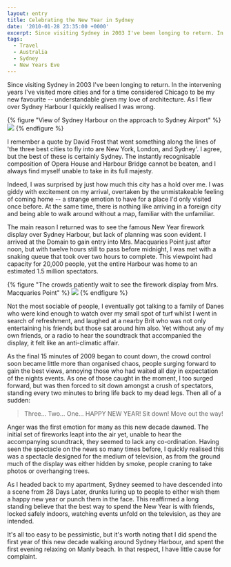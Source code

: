 ```yaml
---
layout: entry
title: Celebrating the New Year in Sydney
date: '2010-01-28 23:35:00 +0000'
excerpt: Since visiting Sydney in 2003 I've been longing to return. In the intervening years I've visited more cities and for a time considered Chicago to be my new favourite -- understandable given my love of architecture. As I flew over Sydney Harbour I quickly realised I was wrong.
tags:
  - Travel
  - Australia
  - Sydney
  - New Years Eve
---
```

Since visiting Sydney in 2003 I've been longing to return. In the intervening years I've visited more cities and for a time considered Chicago to be my new favourite -- understandable given my love of architecture. As I flew over Sydney Harbour I quickly realised I was wrong.

{% figure "View of Sydney Harbour on the approach to Sydney Airport" %}
![](/assets/images/2010/01/sydney_harbour.jpg)
{% endfigure %}

I remember a quote by David Frost that went something along the lines of 'the three best cities to fly into are New York, London, and Sydney'. I agree, but the best of these is certainly Sydney. The instantly recognisable composition of Opera House and Harbour Bridge cannot be beaten, and I always find myself unable to take in its full majesty.

Indeed, I was surprised by just how much this city has a hold over me. I was giddy with excitement on my arrival, overtaken by the unmistakeable feeling of coming home -- a strange emotion to have for a place I'd only visited once before. At the same time, there is nothing like arriving in a foreign city and being able to walk around without a map, familiar with the unfamiliar.

The main reason I returned was to see the famous New Year firework display over Sydney Harbour, but lack of planning was soon evident. I arrived at the Domain to gain entry into Mrs. Macquaries Point just after noon, but with twelve hours still to pass before midnight, I was met with a snaking queue that took over two hours to complete. This viewpoint had capacity for 20,000 people, yet the entire Harbour was home to an estimated 1.5 million spectators.

{% figure "The crowds patiently wait to see the firework display from Mrs. Macquaries Point" %}
![](/assets/images/2010/01/sydney_nye.jpg)
{% endfigure %}

Not the most sociable of people, I eventually got talking to a family of Danes who were kind enough to watch over my small spot of turf whilst I went in search of refreshment, and laughed at a nearby Brit who was not only entertaining his friends but those sat around him also. Yet without any of my own friends, or a radio to hear the soundtrack that accompanied the display, it felt like an anti-climatic affair.

As the final 15 minutes of 2009 began to count down, the crowd control soon became little more than organised chaos, people surging forward to gain the best views, annoying those who had waited all day in expectation of the nights events. As one of those caught in the moment, I too surged forward, but was then forced to sit down amongst a crush of spectators, standing every two minutes to bring life back to my dead legs. Then all of a sudden:

> Three...
> Two...
> One...
> HAPPY NEW YEAR!
> Sit down!
> Move out the way!

Anger was the first emotion for many as this new decade dawned. The initial set of fireworks leapt into the air yet, unable to hear the accompanying soundtrack, they seemed to lack any co-ordination. Having seen the spectacle on the news so many times before, I quickly realised this was a spectacle designed for the medium of television, as from the ground much of the display was either hidden by smoke, people craning to take photos or overhanging trees.

As I headed back to my apartment, Sydney seemed to have descended into a scene from 28 Days Later, drunks luring up to people to either wish them a happy new year or punch them in the face. This reaffirmed a long standing believe that the best way to spend the New Year is with friends, locked safely indoors, watching events unfold on the television, as they are intended.

It's all too easy to be pessimistic, but it's worth noting that I did spend the first year of this new decade walking around Sydney Harbour, and spent the first evening relaxing on Manly beach. In that respect, I have little cause for complaint.
